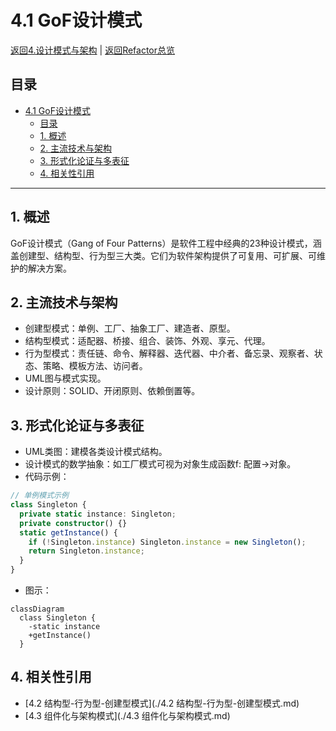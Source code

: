 # 4.1 GoF设计模式

[返回4.设计模式与架构](./README.md) | [返回Refactor总览](../README.md)

## 目录

- [4.1 GoF设计模式](#41-gof设计模式)
  - [目录](#目录)
  - [1. 概述](#1-概述)
  - [2. 主流技术与架构](#2-主流技术与架构)
  - [3. 形式化论证与多表征](#3-形式化论证与多表征)
  - [4. 相关性引用](#4-相关性引用)

---

## 1. 概述
GoF设计模式（Gang of Four Patterns）是软件工程中经典的23种设计模式，涵盖创建型、结构型、行为型三大类。它们为软件架构提供了可复用、可扩展、可维护的解决方案。

## 2. 主流技术与架构
- 创建型模式：单例、工厂、抽象工厂、建造者、原型。
- 结构型模式：适配器、桥接、组合、装饰、外观、享元、代理。
- 行为型模式：责任链、命令、解释器、迭代器、中介者、备忘录、观察者、状态、策略、模板方法、访问者。
- UML图与模式实现。
- 设计原则：SOLID、开闭原则、依赖倒置等。

## 3. 形式化论证与多表征
- UML类图：建模各类设计模式结构。
- 设计模式的数学抽象：如工厂模式可视为对象生成函数f: 配置→对象。
- 代码示例：
```typescript
// 单例模式示例
class Singleton {
  private static instance: Singleton;
  private constructor() {}
  static getInstance() {
    if (!Singleton.instance) Singleton.instance = new Singleton();
    return Singleton.instance;
  }
}
```
- 图示：
```mermaid
classDiagram
  class Singleton {
    -static instance
    +getInstance()
  }
```

## 4. 相关性引用
- [4.2 结构型-行为型-创建型模式](./4.2 结构型-行为型-创建型模式.md)
- [4.3 组件化与架构模式](./4.3 组件化与架构模式.md)
